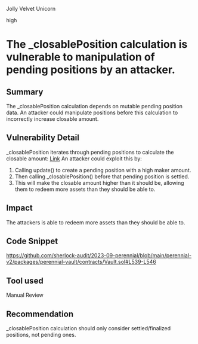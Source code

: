 Jolly Velvet Unicorn

high

# The _closablePosition calculation is vulnerable to manipulation of pending positions by an attacker.
## Summary
The _closablePosition calculation depends on mutable pending position data. An attacker could manipulate positions before this calculation to incorrectly increase closable amount. 
## Vulnerability Detail
_closablePosition iterates through pending positions to calculate the closable amount: [Link](https://github.com/sherlock-audit/2023-09-perennial/blob/main/perennial-v2/packages/perennial-vault/contracts/Vault.sol#L539-L546)
An attacker could exploit this by:
1. Calling update() to create a pending position with a high maker amount.
2. Then calling _closablePosition() before that pending position is settled.
3. This will make the closable amount higher than it should be, allowing them to redeem more assets than they should be able to.
## Impact
The attackers is able to  redeem more assets than they should be able to.
## Code Snippet
https://github.com/sherlock-audit/2023-09-perennial/blob/main/perennial-v2/packages/perennial-vault/contracts/Vault.sol#L539-L546
## Tool used

Manual Review

## Recommendation
 _closablePosition calculation should only consider settled/finalized positions, not pending ones.